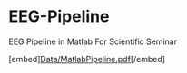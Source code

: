# EEG-Pipeline
EEG Pipeline in Matlab For Scientific Seminar

[embed][Data/MatlabPipeline.pdf](https://github.com/ipiup/EEG-Pipeline/blob/main/Data/MatlabPipeline.pdf)[/embed]
